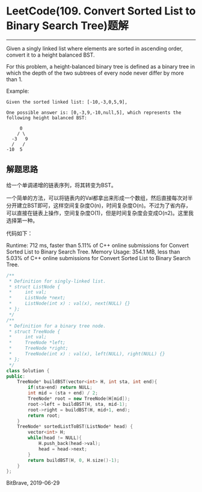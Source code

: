 # LeetCode(109. Convert Sorted List to Binary Search Tree)题解
------
Given a singly linked list where elements are sorted in ascending order, convert it to a height balanced BST.

For this problem, a height-balanced binary tree is defined as a binary tree in which the depth of the two subtrees of every node never differ by more than 1.

Example:

    Given the sorted linked list: [-10,-3,0,5,9],

    One possible answer is: [0,-3,9,-10,null,5], which represents the following height balanced BST:

         0
        / \
      -3   9
      /   /
    -10  5

## 解题思路
给一个单调递增的链表序列，将其转变为BST。

一个简单的方法，可以将链表内的Val都拿出来形成一个数组，然后直接每次对半分开建立BST即可，这样空间复杂度O(n)，时间复杂度O(n)。不过为了省内存，可以直接在链表上操作，空间复杂度O(1)，但是时间复杂度会变成O(n2)。这里我选择第一种。

代码如下：

Runtime: 712 ms, faster than 5.11% of C++ online submissions for Convert Sorted List to Binary Search Tree.
Memory Usage: 354.1 MB, less than 5.03% of C++ online submissions for Convert Sorted List to Binary Search Tree.

```c++
/**
 * Definition for singly-linked list.
 * struct ListNode {
 *     int val;
 *     ListNode *next;
 *     ListNode(int x) : val(x), next(NULL) {}
 * };
 */
/**
 * Definition for a binary tree node.
 * struct TreeNode {
 *     int val;
 *     TreeNode *left;
 *     TreeNode *right;
 *     TreeNode(int x) : val(x), left(NULL), right(NULL) {}
 * };
 */
class Solution {
public:
    TreeNode* buildBST(vector<int> H, int sta, int end){
        if(sta>end) return NULL;
        int mid = (sta + end) / 2;
        TreeNode* root = new TreeNode(H[mid]);
        root->left = buildBST(H, sta, mid-1);
        root->right = buildBST(H, mid+1, end);
        return root;
    }
    TreeNode* sortedListToBST(ListNode* head) {
        vector<int> H;
        while(head != NULL){
            H.push_back(head->val);
            head = head->next;
        }
        return buildBST(H, 0, H.size()-1);
    }
};
```

BitBrave, 2019-06-29

